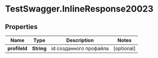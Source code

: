 # TestSwagger.InlineResponse20023

## Properties

Name | Type | Description | Notes
------------ | ------------- | ------------- | -------------
**profileId** | **String** | id созданного профайла | [optional] 


